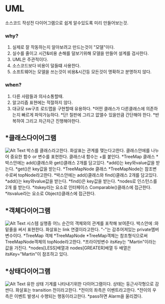 # UML
소스코드 작성전 다이어그램으로 쉽게 알수있도록 미리 만들어보는것.
### why?
1. 실제로 잘 작동하는지 알아보려고 만드는것이 "모델"이다.
2. 실수를 줄이고 시간&비용 손해를 덜보기위해 모델을 만들어 설계를 검사한다.
3. UML은 주관적이다.
4. 소스코드보다 비용이 덜들떄 사용한다.
5. 소프트웨어는 모델을 쓰는것이 비용&시간등 모든것이 명확하고 분명하지 않다.

### when?
1. 다른 사람들과 의사소통할때.
2. 알고리즘 표현에는 적절하지 않다.
3. 대규모 sw구조 로드맵을 구현할때 유용하다.
  *어떤 클래스가 다른클래스에 의존하는지 빠르게 파악가능하다.
  *단! 칠판에 그리고 없앨수 있을만큼 간단해야 한다.
  *반복하여 그리고 차근차근 진행해야한다.
 
## *클래스다이어그램
![Alt Text](C:\Users\a9018\Desktop\UNTW\sw\refPicture\classDiagram.png)
박스를 클래스라고한다.
화살표는 관계를 맺는다고한다.
클래스안에를 나누어 중요한 함수 or 변수를 표현한다.
클래스내 함수는 +를 붙인다.
*TreeMap 클래스
  *박스안에는 add()클래스와 get()클래스 2개를 담고있다.
    *add()는 key와value값을 받는다.
    *get()은 key값을 받는다.
*TreeMapNode 클래스
  *TreeMapNode는 참조변수로써 topNode라고한다.
  *박스안에는 add()클래스와 find()클래스 2개를 담고있다.
    *add()는 key와value값을 받는다.
    *find()은 key값을 받는다.
    *nodes로 인스턴스를 2개 를 받는다.
*itskey라는 요소로 인터페이스 Comparable()클래스에 접근한다.
*itsvalue라는 요소로 Object()클래스에 접근한다.
## *객체다이어그램
![Alt Text](C:\Users\a9018\Desktop\UNTW\sw\refPicture\objectDiagram.png)
시스템 실행중 어느 순간의 객체와의 관계를 포착해 보여준다.
박스안에 :와 밑줄을 써서 표현한다.
화살표는 link 연결이라고한다.
"-"는 감추어져있는 private멤버 변수이다.
*TreeMap 객체
*TreeMapNode
  *TreeMap객체는 참조형식으로써  TreeMapNode객체의 topNode라고한다.
  *프라이빗변수 itsKey는 "Martin"이라는 값을 가진다.
    *nodes[LESS]배열과 nodes[GREATER]배열 두 배열은 itsKey="Martin"이 참조하고 있다.
## *상태다이어그램
![Alt Text](C:\Users\a9018\Desktop\UNTW\sw\refPicture\stateDiagram.png)
유한 상태 기계를 나타내기위한 다이어그램이다.
상태는 둥근사각형으로 감싼다.
화살표는 transition 전이라고한다.
*전이의 좌측은 이벤트라고한다.
*전이의 우측은 이벤트 발생시 수행되는 행동이라고한다.
  *pass하면 Alarm을 울리겠다.

